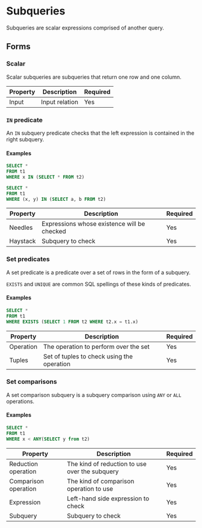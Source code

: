 # Subqueries

Subqueries are scalar expressions comprised of another query.

## Forms

### Scalar

Scalar subqueries are subqueries that return one row and one column.

| Property | Description    | Required |
| -------- | -------------- | -------- |
| Input    | Input relation | Yes      |

### `IN` predicate

An `IN` subquery predicate checks that the left expression is contained in the
right subquery.

#### Examples

```sql
SELECT *
FROM t1
WHERE x IN (SELECT * FROM t2)
```

```sql
SELECT *
FROM t1
WHERE (x, y) IN (SELECT a, b FROM t2)
```

| Property | Description                                 | Required |
| -------- | ------------------------------------------- | -------- |
| Needles  | Expressions whose existence will be checked | Yes      |
| Haystack | Subquery to check                           | Yes      |

### Set predicates

A set predicate is a predicate over a set of rows in the form of a subquery.

`EXISTS` and `UNIQUE` are common SQL spellings of these kinds of predicates.

#### Examples

```sql
SELECT *
FROM t1
WHERE EXISTS (SELECT 1 FROM t2 WHERE t2.x = t1.x)
```

| Property  | Description                                | Required |
| --------- | ------------------------------------------ | -------- |
| Operation | The operation to perform over the set      | Yes      |
| Tuples    | Set of tuples to check using the operation | Yes      |

### Set comparisons

A set comparison subquery is a subquery comparison using `ANY` or `ALL` operations.

#### Examples

```sql
SELECT *
FROM t1
WHERE x < ANY(SELECT y from t2)
```

| Property              | Description                                    | Required |
| --------------------- | ---------------------------------------------- | -------- |
| Reduction operation   | The kind of reduction to use over the subquery | Yes      |
| Comparison operation  | The kind of comparison operation to use        | Yes      |
| Expression            | Left-hand side expression to check             | Yes      |
| Subquery              | Subquery to check                              | Yes      |
